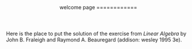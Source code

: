<header>
welcome page
============
</header>


Here is the place to put the solution of the exercise from *Linear Algebra* by John B. Fraleigh and Raymond A. Beauregard (addison: wesley 1995 3e).
